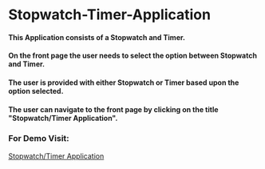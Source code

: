 # Stopwatch-Timer-Application

#### This Application consists of a Stopwatch and Timer.
#### On the front page the user needs to select the option between Stopwatch and Timer.
#### The user is provided with either Stopwatch or Timer based upon the option selected. 
#### The user can navigate to the front page by clicking on the title "Stopwatch/Timer Application".

### For Demo Visit:
[Stopwatch/Timer Application](https://saima422.github.io/Stopwatch-Timer-Application/)
